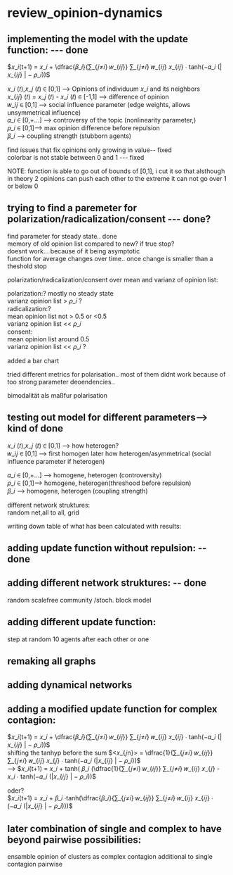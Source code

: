 # review_opinion-dynamics

## implementing the model with the update function: --- done <br>
$𝑥_𝑖(t+1) = 𝑥_𝑖 + \dfrac{𝛽_𝑖}{∑_{𝑗≠𝑖} 𝑤_{𝑖𝑗}}  ∑_{𝑗≠𝑖} 𝑤_{𝑖𝑗}   𝑥_{𝑖𝑗} ∙ tanh⁡(−𝛼_𝑖 (|𝑥_{𝑖𝑗} | − 𝜌_𝑖))$<br>

𝑥_𝑖 (𝑡),𝑥_𝑗 (𝑡) ∈ [0,1] --> Opinions of individuum 𝑥_𝑖 and its neighbors<br>
𝑥_{𝑖𝑗} (𝑡) = 𝑥_𝑗 (𝑡) - 𝑥_𝑖 (𝑡)  ∈ [-1,1] --> difference of opinion<br>
𝑤_𝑖𝑗 ∈ [0,1] --> social influence parameter (edge weights, allows unsymmetrical influence)<br>
𝛼_𝑖 ∈ [0,+…] --> controversy  of the topic (nonlinearity parameter,)<br>
𝜌_𝑖 ∈ [0,1]--> max opinion difference before repulsion<br>
𝛽_𝑖 --> coupling strength (stubborn agents)<br>



 find issues that fix opinions only growing in value-- fixed <br>
 colorbar is not stable between 0 and 1 --- fixed <br>

 NOTE: function is able to go out of bounds of [0,1], i cut it so that alsthough in theory 2 opinions can push each other to the extreme it can not go over 1 or below 0
 
 ## trying to find a paremeter for polarization/radicalization/consent --- done? <br>
 find parameter for steady state.. done <br>
 memory of old opinion list compared to new? if true stop?<br>
 doesnt work... because of it being asymptotic <br>
 function for average changes over time.. once change is smaller than a theshold stop <br>
 
 
 

 polarization/radicalization/consent over mean and varianz of opinion list:<br>

 

 polarization:? mostly no steady state <br> 
 varianz opinion list > 𝜌_𝑖 ?<br>
 radicalization:?<br>
 mean opinion list not > 0.5 or <0.5<br>
 varianz opinion list << 𝜌_𝑖<br>
 consent:<br>
 mean opinion list around 0.5 <br>
 varianz opinion list << 𝜌_𝑖 ?<br>

 added a bar chart

 tried different metrics for polarisation.. most of them didnt work because of too strong parameter deoendencies.. 

 bimodalität als maßfur polarisation

 ## testing out model for different parameters--> kind of done
 𝑥_𝑖 (𝑡),𝑥_𝑗 (𝑡) ∈ [0,1] --> how heterogen?<br>
𝑤_𝑖𝑗 ∈ [0,1] --> first homogen later how heterogen/asymmetrical (social influence parameter if heterogen)<br>

𝛼_𝑖 ∈ [0,+…] --> homogene, heterogen (controversity)<br>
𝜌_𝑖 ∈ [0,1]--> homogene, heterogen(threshood before repulsion)<br>
𝛽_𝑖 --> homogene, heterogen (coupling strength)<br>

different network struktures:<br>
random net,all to all, grid<br>


 writing down table of what has been calculated with results:<br>

 ## adding update function without repulsion: --done
 ## adding different network struktures: -- done
 random 
 scalefree
 community /stoch. block model

 ## adding different update function:
  step at random 10 agents after each other or one

 ## remaking all graphs

 ## adding dynamical networks

 ## adding a modified update function for complex contagion:
  $𝑥_𝑖(t+1) = 𝑥_𝑖 + \dfrac{𝛽_𝑖}{∑_{𝑗≠𝑖} 𝑤_{𝑖𝑗}}  ∑_{𝑗≠𝑖} 𝑤_{𝑖𝑗}   𝑥_{𝑖𝑗} ∙ tanh⁡(−𝛼_𝑖 (|𝑥_{𝑖𝑗} | − 𝜌_𝑖))$<br>
 shifting the tanhyp before the sum
 $<𝑥_{𝑗n}>  = \dfrac{1}{∑_{𝑗≠𝑖} 𝑤_{𝑖𝑗}}  ∑_{𝑗≠𝑖} 𝑤_{𝑖𝑗}   𝑥_{𝑗} ∙ tanh⁡(−𝛼_𝑖 (|𝑥_{𝑖𝑗} | − 𝜌_𝑖))$<br>
  --> $𝑥_𝑖(t+1) = 𝑥_𝑖 +   tanh( 𝛽_𝑖 (\dfrac{1}{∑_{𝑗≠𝑖} 𝑤_{𝑖𝑗}}  ∑_{𝑗≠𝑖} 𝑤_{𝑖𝑗}   𝑥_{𝑗} -  𝑥_𝑖 ∙ tanh⁡(−𝛼_𝑖 (|𝑥_{𝑖𝑗} | − 𝜌_𝑖))$<br>

 oder?<br>
   $𝑥_𝑖(t+1) = 𝑥_𝑖 + 𝛽_𝑖 ∙tanh⁡(\dfrac{𝛽_𝑖}{∑_{𝑗≠𝑖} 𝑤_{𝑖𝑗}}  ∑_{𝑗≠𝑖} 𝑤_{𝑖𝑗}   𝑥_{𝑖𝑗} ∙ (−𝛼_𝑖 (|𝑥_{𝑖𝑗} | − 𝜌_𝑖)))$<br>
 ## later combination of single and complex to have beyond pairwise possibilities: 
 ensamble opinion of clusters as complex contagion additional to single contagion pairwise
